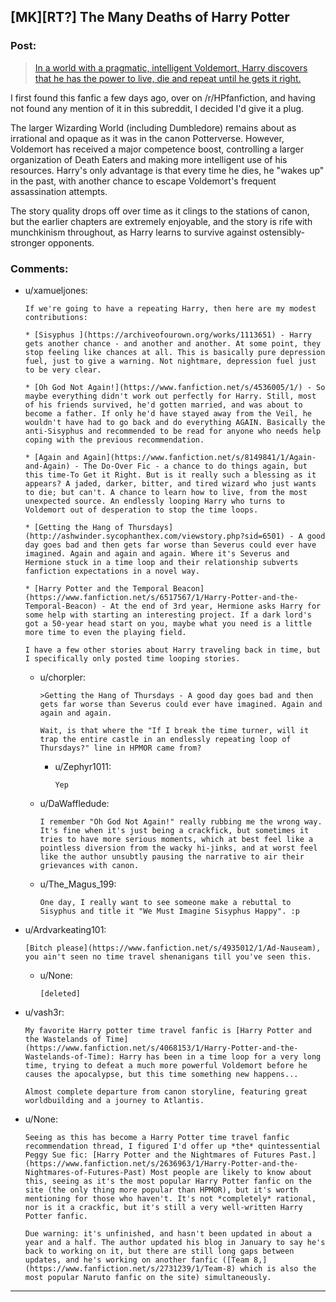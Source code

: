## [MK][RT?] The Many Deaths of Harry Potter

### Post:

>[In a world with a pragmatic, intelligent Voldemort, Harry discovers that he has the power to live, die and repeat until he gets it right.](https://www.fanfiction.net/s/12388283/1/The-many-Deaths-of-Harry-Potter)

I first found this fanfic a few days ago, over on /r/HPfanfiction, and having not found any mention of it in this subreddit, I decided I'd give it a plug.

The larger Wizarding World (including Dumbledore) remains about as irrational and opaque as it was in the canon Potterverse. However, Voldemort has received a major competence boost, controlling a larger organization of Death Eaters and making more intelligent use of his resources. Harry's only advantage is that every time he dies, he "wakes up" in the past, with another chance to escape Voldemort's frequent assassination attempts.

The story quality drops off over time as it clings to the stations of canon, but the earlier chapters are extremely enjoyable, and the story is rife with munchkinism throughout, as Harry learns to survive against ostensibly-stronger opponents.

### Comments:

- u/xamueljones:
  ```
  If we're going to have a repeating Harry, then here are my modest contributions:

  * [Sisyphus ](https://archiveofourown.org/works/1113651) - Harry gets another chance - and another and another. At some point, they stop feeling like chances at all. This is basically pure depression fuel, just to give a warning. Not nightmare, depression fuel just to be very clear.

  * [Oh God Not Again!](https://www.fanfiction.net/s/4536005/1/) - So maybe everything didn't work out perfectly for Harry. Still, most of his friends survived, he'd gotten married, and was about to become a father. If only he'd have stayed away from the Veil, he wouldn't have had to go back and do everything AGAIN. Basically the anti-Sisyphus and recommended to be read for anyone who needs help coping with the previous recommendation.

  * [Again and Again](https://www.fanfiction.net/s/8149841/1/Again-and-Again) - The Do-Over Fic - a chance to do things again, but this time-To Get it Right. But is it really such a blessing as it appears? A jaded, darker, bitter, and tired wizard who just wants to die; but can't. A chance to learn how to live, from the most unexpected source. An endlessly looping Harry who turns to Voldemort out of desperation to stop the time loops.

  * [Getting the Hang of Thursdays](http://ashwinder.sycophanthex.com/viewstory.php?sid=6501) - A good day goes bad and then gets far worse than Severus could ever have imagined. Again and again and again. Where it's Severus and Hermione stuck in a time loop and their relationship subverts fanfiction expectations in a novel way.

  * [Harry Potter and the Temporal Beacon](https://www.fanfiction.net/s/6517567/1/Harry-Potter-and-the-Temporal-Beacon) - At the end of 3rd year, Hermione asks Harry for some help with starting an interesting project. If a dark lord's got a 50-year head start on you, maybe what you need is a little more time to even the playing field.

  I have a few other stories about Harry traveling back in time, but I specifically only posted time looping stories.
  ```

  - u/chorpler:
    ```
    >Getting the Hang of Thursdays - A good day goes bad and then gets far worse than Severus could ever have imagined. Again and again and again.

    Wait, is that where the "If I break the time turner, will it trap the entire castle in an endlessly repeating loop of Thursdays?" line in HPMOR came from?
    ```

    - u/Zephyr1011:
      ```
      Yep
      ```

  - u/DaWaffledude:
    ```
    I remember "Oh God Not Again!" really rubbing me the wrong way. It's fine when it's just being a crackfick, but sometimes it tries to have more serious moments, which at best feel like a pointless diversion from the wacky hi-jinks, and at worst feel like the author unsubtly pausing the narrative to air their grievances with canon.
    ```

  - u/The_Magus_199:
    ```
    One day, I really want to see someone make a rebuttal to Sisyphus and title it "We Must Imagine Sisyphus Happy". :p
    ```

- u/Ardvarkeating101:
  ```
  [Bitch please](https://www.fanfiction.net/s/4935012/1/Ad-Nauseam), you ain't seen no time travel shenanigans till you've seen this.
  ```

  - u/None:
    ```
    [deleted]
    ```

- u/vash3r:
  ```
  My favorite Harry potter time travel fanfic is [Harry Potter and the Wastelands of Time](https://www.fanfiction.net/s/4068153/1/Harry-Potter-and-the-Wastelands-of-Time): Harry has been in a time loop for a very long time, trying to defeat a much more powerful Voldemort before he causes the apocalypse, but this time something new happens...

  Almost complete departure from canon storyline, featuring great worldbuilding and a journey to Atlantis.
  ```

- u/None:
  ```
  Seeing as this has become a Harry Potter time travel fanfic recommendation thread, I figured I'd offer up *the* quintessential Peggy Sue fic: [Harry Potter and the Nightmares of Futures Past.](https://www.fanfiction.net/s/2636963/1/Harry-Potter-and-the-Nightmares-of-Futures-Past) Most people are likely to know about this, seeing as it's the most popular Harry Potter fanfic on the site (the only thing more popular than HPMOR), but it's worth mentioning for those who haven't. It's not *completely* rational, nor is it a crackfic, but it's still a very well-written Harry Potter fanfic.

  Due warning: it's unfinished, and hasn't been updated in about a year and a half. The author updated his blog in January to say he's back to working on it, but there are still long gaps between updates, and he's working on another fanfic ([Team 8,](https://www.fanfiction.net/s/2731239/1/Team-8) which is also the most popular Naruto fanfic on the site) simultaneously.
  ```

---

